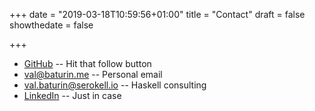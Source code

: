 +++
date = "2019-03-18T10:59:56+01:00"
title = "Contact"
draft = false
showthedate = false

+++

- [GitHub](https://github.com/ValBaturin) -- Hit that follow button
- [val@baturin.me](mailto:val@baturin.me) -- Personal email
- [val.baturin@serokell.io](mailto:val.baturin@serokell.io) -- Haskell consulting
- [LinkedIn](https://linkedin.com/in/valbaturin) -- Just in case
